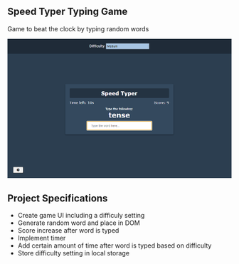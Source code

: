## Speed Typer Typing Game

Game to beat the clock by typing random words  
  
![Typing Game](typing-game.png)  

## Project Specifications

- Create game UI including a difficuly setting
- Generate random word and place in DOM
- Score increase after word is typed
- Implement timer
- Add certain amount of time after word is typed based on difficulty
- Store difficulty setting in local storage
